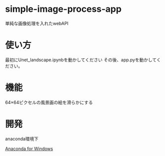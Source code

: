 # simple-image-process-app

単純な画像処理を入れたwebAPI
 
# 使い方
最初にUnet_landscape.ipynbを動かしてください
その後、app.pyを動かしてください。
 
# 機能
64×64ピクセルの風景画の絵を滑らかにする
 
# 開発
 
anaconda環境下

[Anaconda for Windows](https://www.anaconda.com/distribution/)
